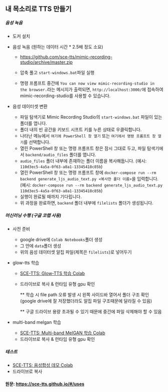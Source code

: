 ## 내 목소리로 TTS 만들기

##### 음성 녹음

- 도커 설치

- 음성 녹음 (원하는 데이터 시간 * 2.5배 정도 소요)

  - https://github.com/sce-tts/mimic-recording-studio/archive/master.zip

  - 압축 풀고 ```start-windows.bat```파일 실행

  - 명령 프롬프트 중간에 `You can now view mimic-recording-studio in the browser.`라는 메시지가 출력되면, `http://localhost:3000/`에 접속하여 mimic-recording-studio를 사용할 수 있습니다.

- 음성 데이터셋 변환

  - 파일 탐색기로 Mimic Recording Studio의 `start-windows.bat` 파일이 있는 폴더를 엽니다.
  - 폴더 내의 빈 공간을 키보드 시프트 키를 누른 상태로 우클릭합니다.
  - 나타난 메뉴에서 `여기에 PowerShell 창 열기` 또는 `여기에서 명령 프롬프트 창 열기`를 선택합니다.
  - 열린 PowerShell 창 또는 명령 프롬프트 창은 잠시 그대로 두고, 파일 탐색기에서 `backend/audio_files` 폴더를 엽니다.
  - `audio_files` 폴더 내부에 존재하는 폴더 이름을 복사해둡니다.
    (예시: `110d3ec5-4a5a-0f63-a8a1-13345418c85b`)
  - 열린 PowerShell 창 또는 명령 프롬프트 창에 `docker-compose run --rm backend generate_ljs_audio_text.py <복사한 폴더 이름>`을 입력합니다.
    (예시: `docker-compose run --rm backend generate_ljs_audio_text.py 110d3ec5-4a5a-0f63-a8a1-13345418c85b`)
  - 실행이 완료될 때까지 기다립니다.
  - 위 과정을 완료하면, `backend` 폴더 내부에 `filelists` 폴더가 생성됩니다.



##### 머신러닝 수행 (구글 코랩 사용)

- 사전 준비

  - google drive에 ```Colab Notebooks```폴더 생성
  - 그 안에 ```data```폴더 생성
  - 위의 음성 데이터셋 알집 파일(제목은 ```filelists```)로 넣어두기

- glow-tts 학습

  - [SCE-TTS: Glow-TTS 학습 Colab](https://colab.research.google.com/drive/1IlZt42ETvNHthRFXfwNSSH-ftWthxzqr?usp=sharing)

  - 드라이브로 복사 & 런타임 유형 gpu 확인

    ** 학습 시 file path 오류 발생 시 왼쪽 사이드바 열어서 폴더 구조 확인 (google drive에 잘 저장했더라도 알집 파일 구조때문에 달라질 수 있음)

    ** 구글 드라이브 용량 초과될 수 있기 때문에 중간에 파일 삭제해야 할 수 있음

- multi-band melgan 학습

  - [SCE-TTS: Multi-band MelGAN 학습 Colab](https://colab.research.google.com/drive/1UinTd1Kp1ytwPQ4QWA610ZKOVfmPDdn5?usp=sharing)
  - 드라이브로 복사 & 런타임 유형 gpu 확인

##### 테스트

- [SCE-TTS: 음성합성 데모 Colab](https://colab.research.google.com/drive/13pqat2mWsMha7Vn_-Q5_Ih8MDkvz3q5a?usp=sharing)
- 드라이브로 복사



#### 원문: https://sce-tts.github.io/#/uses